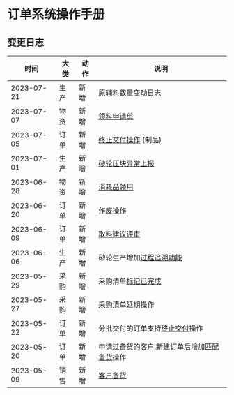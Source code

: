 # 订单系统操作手册

变更日志
-------------------------------------------------------------------------

时间        | 大类  | 动作  | 说明
------------|-------|-------|-------
2023-07-21  | 生产  | 新增  | [原辅料数量变动日志][gwp-trace-snap]
2023-07-07  | 物资  | 新增  | [领料申请单][material-bucket]
2023-07-05  | 订单  | 新增  | [终止交付操作][deal-terminate] (制品)
2023-07-01  | 生产  | 新增  | [砂轮压块异常上报][gwp-press-lapse]
2023-06-28  | 物资  | 新增  | [消耗品领用][material-requisition]
2023-06-20  | 订单  | 新增  | [作废操作][order-discard]
2023-06-09  | 订单  | 新增  | [取料建议评审][order-selection-pick-suggestion]
2023-06-06  | 生产  | 新增  | 砂轮生产增加[过程追溯功能][gwp-trace]
2023-05-29  | 采购  | 新增  | 采购清单[标记已完成][demand-item-mark-completed]
2023-05-27  | 采购  | 新增  | [采购清单][demand-item]延期操作
2023-05-22  | 订单  | 新增  | 分批交付的订单支持[终止交付][order-end]操作
2023-05-20  | 订单  | 新增  | 申请过备货的客户,新建订单后增加[匹配备货][order-match-hoard]操作
2023-05-09  | 销售  | 新增  | [客户备货][customer-hoard]

[deal-terminate]: deal/deal.md#zhong-zhi-jiao-fu
[material-bucket]: material/bucket.md
[material-requisition]: material/requisition.md
[customer-hoard]: customer/hoard.md
[order-discard]: order/order.md#zuo-fei
[order-end]: order/end.md
[order-match-hoard]: order/match-hoard.md
[demand-item]: purchasing/demand-item.md
[demand-item-mark-completed]: purchasing/demand-item.md#biao-ji-yi-wan-cheng
[gwp-trace]: grinding-wheel-production/trace.md
[gwp-trace-snap]: grinding-wheel-production/trace.md#shu-liang-bian-dong-ri-zhi
[gwp-press-lapse]: grinding-wheel-production/press.md#yi-chang-shang-bao
[order-selection-pick-suggestion]: order/selection.md#qu-liao-jian-yi
